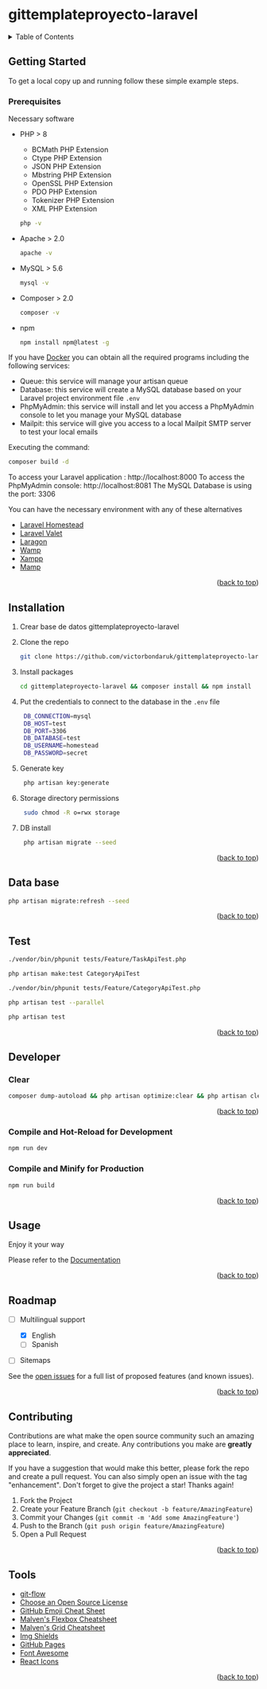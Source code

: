 <a name="readme-top"></a>

<!-- MODIFICAR PARA CADA PROYECTO -->
<!--
gittemplateproyecto-laravel = NOMBRE DEL PROYECTO GIT
gittemplateproyecto-laravel = NOMBRE HUMANO DEL PROYECTO
proyectotemplate_url = URL DEL PROYECTO EJ https://www.destacable.com


-->
# gittemplateproyecto-laravel


<!-- TABLE OF CONTENTS -->
<details>
  <summary>Table of Contents</summary>
  <ol>
    <li>
      <a href="#getting-started">Getting Started</a>
      <ul>
        <li><a href="#prerequisites">Prerequisites</a></li>
        <li><a href="#installation">Installation</a></li>
      </ul>
    </li>
    <li>
      <a href="#Developer">Developer</a>
      <ul>
        <li><a href="#Clear">Clear</a></li>
        <li><a href="#Compile and Hot-Reload for Development">Compile and Hot-Reload for Development</a></li>
        <li><a href="#Compile and Minify for Production">Compile and Minify for Production</a></li>
        <li><a href="#Data base">Data base</a></li>
        <li><a href="#Test">Test</a></li>
      </ul>
    </li>
    <li><a href="#usage">Usage</a></li>
    <li><a href="#roadmap">Roadmap</a></li>
    <li><a href="#contributing">Contributing</a></li>
    <li><a href="#tools">tools</a></li>
  </ol>
</details>

<!-- GETTING STARTED -->
## Getting Started

To get a local copy up and running follow these simple example steps.

### Prerequisites

Necessary software

* PHP > 8
  - BCMath PHP Extension
  - Ctype PHP Extension
  - JSON PHP Extension
  - Mbstring PHP Extension
  - OpenSSL PHP Extension
  - PDO PHP Extension
  - Tokenizer PHP Extension
  - XML PHP Extension

  ```sh
  php -v
  ```
* Apache > 2.0
  ```sh
  apache -v
  ```
* MySQL > 5.6
  ```sh
  mysql -v
  ```
* Composer > 2.0
  ```sh
  composer -v
  ```
* npm
  ```sh
  npm install npm@latest -g
  ```

If you have [Docker](https://www.docker.com/) you can obtain all the required programs including the following services:
- Queue: this service will manage your artisan queue
- Database: this service will create a MySQL database based on your Laravel project environment file `.env`
- PhpMyAdmin: this service will install and let you access a PhpMyAdmin console to let you manage your MySQL database
- Mailpit: this service will give you access to a local Mailpit SMTP server to test your local emails

Executing the command:
  ```sh
  composer build -d
  ```

To access your Laravel application : http://localhost:8000
To access the PhpMyAdmin console: http://localhost:8081
The MySQL Database is using the port: 3306

You can have the necessary environment with any of these alternatives

* [Laravel Homestead](https://laravel.com/docs/10.x/homestead)
* [Laravel Valet](https://laravel.com/docs/10.x/valet)
* [Laragon](https://laragon.org/download/index.html)
* [Wamp](https://www.wampserver.com/en/)
* [Xampp](https://www.apachefriends.org/es/index.html)
* [Mamp](https://www.mamp.info/en/mac/)

<p align="right">(<a href="#readme-top">back to top</a>)</p>

## Installation


1. Crear base de datos gittemplateproyecto-laravel
2. Clone the repo
   ```sh
   git clone https://github.com/victorbondaruk/gittemplateproyecto-laravel.git
   ```
3. Install packages

   ```sh
   cd gittemplateproyecto-laravel && composer install && npm install
   ```

4. Put the credentials to connect to the database in the `.env` file

   ```sh
    DB_CONNECTION=mysql
    DB_HOST=test
    DB_PORT=3306
    DB_DATABASE=test
    DB_USERNAME=homestead
    DB_PASSWORD=secret
   ```

5. Generate key
   ```sh
    php artisan key:generate
   ```

6. Storage directory permissions
   ```sh
    sudo chmod -R o=rwx storage
   ```

6. DB install
   ```sh
    php artisan migrate --seed
   ```

<p align="right">(<a href="#readme-top">back to top</a>)</p>

## Data base

```sh
php artisan migrate:refresh --seed
```

<p align="right">(<a href="#readme-top">back to top</a>)</p>

## Test

```sh
./vendor/bin/phpunit tests/Feature/TaskApiTest.php
```

```sh
php artisan make:test CategoryApiTest
```

```sh
./vendor/bin/phpunit tests/Feature/CategoryApiTest.php
```

```sh
php artisan test --parallel
```

```sh
php artisan test
```
<p align="right">(<a href="#readme-top">back to top</a>)</p>

## Developer

### Clear
```sh
composer dump-autoload && php artisan optimize:clear && php artisan clear-compiled && php artisan config:clear && php artisan route:clear && php artisan view:clear && php artisan config:cache && php artisan route:cache && php artisan view:cache
```

<p align="right">(<a href="#readme-top">back to top</a>)</p>

### Compile and Hot-Reload for Development

```sh
npm run dev
```

### Compile and Minify for Production

```sh
npm run build
```

<p align="right">(<a href="#readme-top">back to top</a>)</p>



## Usage

Enjoy it your way

Please refer to the [Documentation](proyectotemplate_url)

<p align="right">(<a href="#readme-top">back to top</a>)</p>



<!-- ROADMAP -->
## Roadmap


- [ ] Multilingual support
  - [x] English
  - [ ] Spanish
- [ ] Sitemaps


See the [open issues](https://github.com/victorbondaruk/gittemplateproyecto-laravel/issues) for a full list of proposed features (and known issues).

<p align="right">(<a href="#readme-top">back to top</a>)</p>



<!-- CONTRIBUTING -->
## Contributing

Contributions are what make the open source community such an amazing place to learn, inspire, and create. Any contributions you make are **greatly appreciated**.

If you have a suggestion that would make this better, please fork the repo and create a pull request. You can also simply open an issue with the tag "enhancement".
Don't forget to give the project a star! Thanks again!

1. Fork the Project
2. Create your Feature Branch (`git checkout -b feature/AmazingFeature`)
3. Commit your Changes (`git commit -m 'Add some AmazingFeature'`)
4. Push to the Branch (`git push origin feature/AmazingFeature`)
5. Open a Pull Request

<p align="right">(<a href="#readme-top">back to top</a>)</p>


<!-- tools -->
## Tools

* [git-flow](https://www.atlassian.com/es/git/tutorials/comparing-workflows/gitflow-workflow)
* [Choose an Open Source License](https://choosealicense.com)
* [GitHub Emoji Cheat Sheet](https://www.webpagefx.com/tools/emoji-cheat-sheet)
* [Malven's Flexbox Cheatsheet](https://flexbox.malven.co/)
* [Malven's Grid Cheatsheet](https://grid.malven.co/)
* [Img Shields](https://shields.io)
* [GitHub Pages](https://pages.github.com)
* [Font Awesome](https://fontawesome.com)
* [React Icons](https://react-icons.github.io/react-icons/search)

<p align="right">(<a href="#readme-top">back to top</a>)</p>
